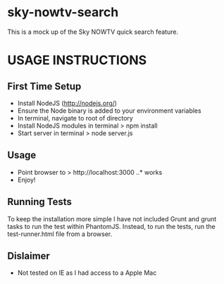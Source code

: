 sky-nowtv-search
================

This is a mock up of the Sky NOWTV quick search feature.


USAGE INSTRUCTIONS
==================

First Time Setup
----------------
- Install NodeJS (http://nodejs.org/)
- Ensure the Node binary is added to your environment variables
- In terminal, navigate to root of directory
- Install NodeJS modules in terminal > npm install
- Start server in terminal > node server.js

Usage
-----
- Point browser to > http://localhost:3000
..* works
- Enjoy!

Running Tests
-------------
To keep the installation more simple I have not included Grunt
and grunt tasks to run the test within PhantomJS. Instead, to
run the tests, run the test-runner.html file from a browser.

Dislaimer
---------
- Not tested on IE as I had access to a Apple Mac
